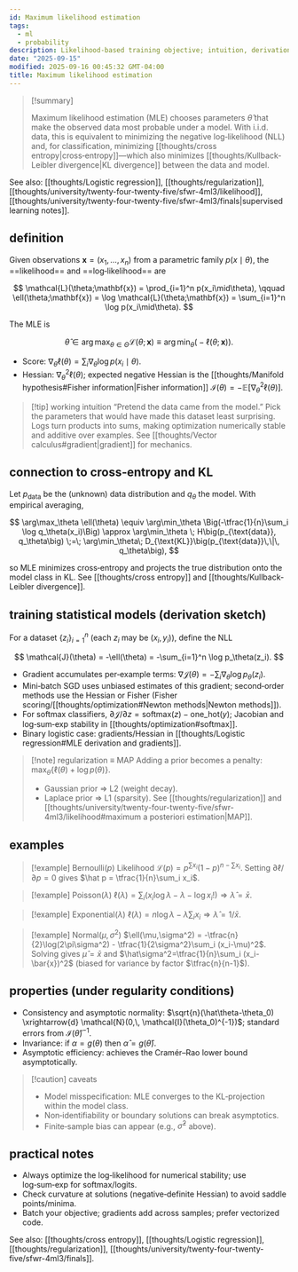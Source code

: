 ```yaml
---
id: Maximum likelihood estimation
tags:
  - ml
  - probability
description: Likelihood-based training objective; intuition, derivations, properties, and links to cross‑entropy/KL and MAP/regularization.
date: "2025-09-15"
modified: 2025-09-16 00:45:32 GMT-04:00
title: Maximum likelihood estimation
---
```


> [!summary]
>
> Maximum likelihood estimation (MLE) chooses parameters $\hat{\theta}$ that make the observed data most probable under a model. With i.i.d. data, this is equivalent to minimizing the negative log‑likelihood (NLL) and, for classification, minimizing [[thoughts/cross entropy|cross‑entropy]]—which also minimizes [[thoughts/Kullback-Leibler divergence|KL divergence]] between the data and model.

See also: [[thoughts/Logistic regression]], [[thoughts/regularization]], [[thoughts/university/twenty-four-twenty-five/sfwr-4ml3/likelihood]], [[thoughts/university/twenty-four-twenty-five/sfwr-4ml3/finals|supervised learning notes]].

## definition

Given observations $\mathbf{x}=(x_1,\ldots,x_n)$ from a parametric family $p(x\mid\theta)$, the ==likelihood== and ==log‑likelihood== are

$$
\mathcal{L}(\theta;\mathbf{x}) = \prod_{i=1}^n p(x_i\mid\theta), \qquad
\ell(\theta;\mathbf{x}) = \log \mathcal{L}(\theta;\mathbf{x}) = \sum_{i=1}^n \log p(x_i\mid\theta).
$$

The MLE is

$$
\hat{\theta} \in \arg\max_{\theta \in \Theta} \mathcal{L}(\theta;\mathbf{x}) \equiv \arg\min_{\theta} \bigl(-\ell(\theta;\mathbf{x})\bigr).
$$

- Score: $\nabla_\theta \ell(\theta) = \sum_i \nabla_\theta \log p(x_i\mid\theta)$.
- Hessian: $\nabla_\theta^2 \ell(\theta)$; expected negative Hessian is the [[thoughts/Manifold hypothesis#Fisher information|Fisher information]] $\mathcal{I}(\theta)= -\mathbb{E}[\nabla^2_\theta \ell(\theta)]$.

> [!tip] working intuition
> “Pretend the data came from the model.” Pick the parameters that would have made this dataset least surprising. Logs turn products into sums, making optimization numerically stable and additive over examples. See [[thoughts/Vector calculus#gradient|gradient]] for mechanics.

## connection to cross‑entropy and KL

Let $p_{\text{data}}$ be the (unknown) data distribution and $q_\theta$ the model. With empirical averaging,

$$
\arg\max_\theta \ell(\theta) \equiv \arg\min_\theta \Big(-\tfrac{1}{n}\sum_i \log q_\theta(x_i)\Big)
\approx \arg\min_\theta \; H\big(p_{\text{data}}, q_\theta\big)
\;=\; \arg\min_\theta\; D_{\text{KL}}\big(p_{\text{data}}\,\|\, q_\theta\big),
$$

so MLE minimizes cross‑entropy and projects the true distribution onto the model class in KL. See [[thoughts/cross entropy]] and [[thoughts/Kullback-Leibler divergence]].

## training statistical models (derivation sketch)

For a dataset $\{z_i\}_{i=1}^n$ (each $z_i$ may be $(x_i,y_i)$), define the NLL

$$
\mathcal{J}(\theta) = -\ell(\theta) = -\sum_{i=1}^n \log p_\theta(z_i).
$$

- Gradient accumulates per‑example terms: $\nabla \mathcal{J}(\theta) = -\sum_i \nabla_\theta \log p_\theta(z_i)$.
- Mini‑batch SGD uses unbiased estimates of this gradient; second‑order methods use the Hessian or Fisher (Fisher scoring/[[thoughts/optimization#Newton methods|Newton methods]]).
- For softmax classifiers, $\partial \mathcal{J}/\partial z = \text{softmax}(z)-\text{one\_hot}(y)$; Jacobian and log‑sum‑exp stability in [[thoughts/optimization#softmax]].
- Binary logistic case: gradients/Hessian in [[thoughts/Logistic regression#MLE derivation and gradients]].

> [!note] regularization ≡ MAP
> Adding a prior becomes a penalty: $\max_\theta \{\ell(\theta)+\log p(\theta)\}$.
>
> - Gaussian prior $\Rightarrow$ L2 (weight decay).
> - Laplace prior $\Rightarrow$ L1 (sparsity).
>   See [[thoughts/regularization]] and [[thoughts/university/twenty-four-twenty-five/sfwr-4ml3/likelihood#maximum a posteriori estimation|MAP]].

## examples

> [!example] Bernoulli($p$)
> Likelihood $\mathcal{L}(p)=p^{\sum x_i}(1-p)^{n-\sum x_i}$. Setting $\partial \ell/\partial p=0$ gives $\hat p = \tfrac{1}{n}\sum_i x_i$.

> [!example] Poisson($\lambda$)
> $\ell(\lambda)=\sum_i (x_i\log\lambda-\lambda-\log x_i!) \Rightarrow \hat\lambda = \bar{x}$.

> [!example] Exponential($\lambda$)
> $\ell(\lambda)= n\log\lambda - \lambda \sum_i x_i \Rightarrow \hat\lambda = 1/\bar{x}$.

> [!example] Normal($\mu,\sigma^2$)
> $\ell(\mu,\sigma^2) = -\tfrac{n}{2}\log(2\pi\sigma^2) - \tfrac{1}{2\sigma^2}\sum_i (x_i-\mu)^2$.
> Solving gives $\hat\mu=\bar{x}$ and $\hat\sigma^2=\tfrac{1}{n}\sum_i (x_i-\bar{x})^2$ (biased for variance by factor $\tfrac{n}{n-1}$).

## properties (under regularity conditions)

- Consistency and asymptotic normality: $\sqrt{n}(\hat\theta-\theta_0) \xrightarrow{d} \mathcal{N}(0,\, \mathcal{I}(\theta_0)^{-1})$; standard errors from $\mathcal{I}(\hat\theta)^{-1}$.
- Invariance: if $\alpha=g(\theta)$ then $\widehat{\alpha}=g(\hat\theta)$.
- Asymptotic efficiency: achieves the Cramér–Rao lower bound asymptotically.

> [!caution] caveats
>
> - Model misspecification: MLE converges to the KL‑projection within the model class.
> - Non‑identifiability or boundary solutions can break asymptotics.
> - Finite‑sample bias can appear (e.g., $\hat\sigma^2$ above).

## practical notes

- Always optimize the log‑likelihood for numerical stability; use log‑sum‑exp for softmax/logits.
- Check curvature at solutions (negative‑definite Hessian) to avoid saddle points/minima.
- Batch your objective; gradients add across samples; prefer vectorized code.

See also: [[thoughts/cross entropy]], [[thoughts/Logistic regression]], [[thoughts/regularization]], [[thoughts/university/twenty-four-twenty-five/sfwr-4ml3/finals]].
